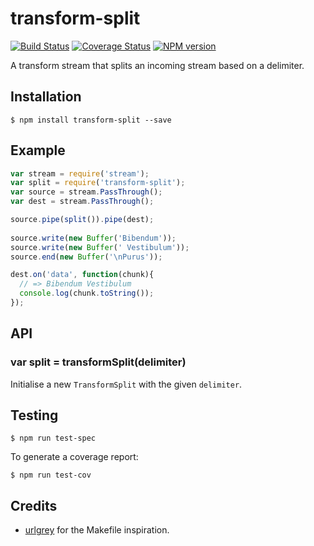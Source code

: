 # transform-split

[![Build Status](https://travis-ci.org/tanem/transform-split.png?branch=master)](https://travis-ci.org/tanem/transform-split)
[![Coverage Status](https://coveralls.io/repos/tanem/transform-split/badge.png)](https://coveralls.io/r/tanem/transform-split)
[![NPM version](https://badge.fury.io/js/transform-split.svg)](http://badge.fury.io/js/transform-split)

A transform stream that splits an incoming stream based on a delimiter.

## Installation

```
$ npm install transform-split --save
```

## Example

```js
var stream = require('stream');
var split = require('transform-split');
var source = stream.PassThrough();
var dest = stream.PassThrough();

source.pipe(split()).pipe(dest);
    
source.write(new Buffer('Bibendum'));
source.write(new Buffer(' Vestibulum'));
source.end(new Buffer('\nPurus'));

dest.on('data', function(chunk){
  // => Bibendum Vestibulum
  console.log(chunk.toString());
});
```

## API

### var split = transformSplit(delimiter)

Initialise a new `TransformSplit` with the given `delimiter`.

## Testing

```
$ npm run test-spec
```

To generate a coverage report:

```
$ npm run test-cov
```

## Credits

 * [urlgrey](https://github.com/cainus/urlgrey) for the Makefile inspiration.
